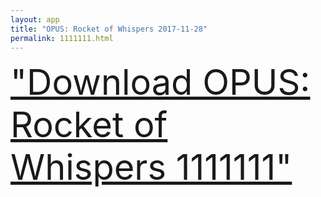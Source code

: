 ```yaml
---
layout: app
title: "OPUS: Rocket of Whispers 2017-11-28"
permalink: 1111111.html
---
```

<div class="pure-g">
    <div class="pure-u-1-1" style="font-size: 4em">
        <a class="pure-button-primary" href="itms-services://?action=download-manifest&url=https%3A%2F%2Flitsungyisigono.github.io%2FTestScript%2Fmanifests%2F1111111.plist"><i class="fa fa-download" aria-hidden="true"></i>"Download OPUS: Rocket of Whispers 1111111"</a>
    </div>
</div>